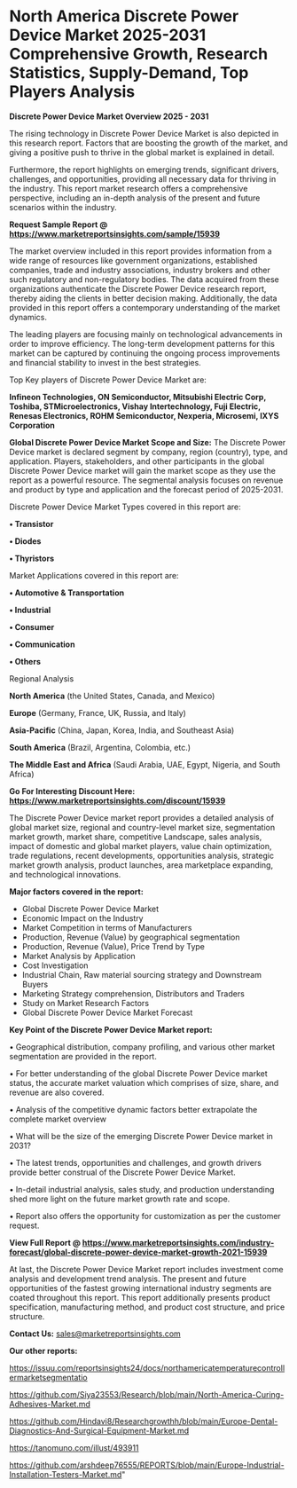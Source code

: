  # North America Discrete Power Device Market 2025-2031 Comprehensive Growth, Research Statistics, Supply-Demand,  Top Players Analysis

<Strong> Discrete Power Device Market Overview 2025 - 2031</strong>

The rising technology in Discrete Power Device Market is also depicted in this research report. Factors that are boosting the growth of the market, and giving a positive push to thrive in the global market is explained in detail.

Furthermore, the report highlights on emerging trends, significant drivers, challenges, and opportunities, providing all necessary data for thriving in the industry. This report market research offers a comprehensive perspective, including an in-depth analysis of the present and future scenarios within the industry.

<strong>Request Sample Report @ <a href=https://www.marketreportsinsights.com/sample/15939>https://www.marketreportsinsights.com/sample/15939</a></strong>

The market overview included in this report provides information from a wide range of resources like government organizations, established companies, trade and industry associations, industry brokers and other such regulatory and non-regulatory bodies. The data acquired from these organizations authenticate the Discrete Power Device research report, thereby aiding the clients in better decision making. Additionally, the data provided in this report offers a contemporary understanding of the market dynamics.

The leading players are focusing mainly on technological advancements in order to improve efficiency. The long-term development patterns for this market can be captured by continuing the ongoing process improvements and financial stability to invest in the best strategies.

Top Key players of Discrete Power Device Market are:

<strong>Infineon Technologies, ON Semiconductor, Mitsubishi Electric Corp, Toshiba, STMicroelectronics, Vishay Intertechnology, Fuji Electric, Renesas Electronics, ROHM Semiconductor, Nexperia, Microsemi, IXYS Corporation</strong>

<strong><b>Global Discrete Power Device Market Scope and Size:</b></strong>
The Discrete Power Device market is declared segment by company, region (country), type, and application. Players, stakeholders, and other participants in the global Discrete Power Device market will gain the market scope as they use the report as a powerful resource. The segmental analysis focuses on revenue and product by type and application and the forecast period of 2025-2031.

Discrete Power Device Market Types covered in this report are:

<strong>• Transistor

• Diodes

• Thyristors</strong>

Market Applications covered in this report are:

<strong>• Automotive & Transportation

• Industrial

• Consumer

• Communication

• Others</strong> 

Regional Analysis

<strong>North America</strong> (the United States, Canada, and Mexico)

<strong>Europe</strong> (Germany, France, UK, Russia, and Italy)

<strong>Asia-Pacific</strong> (China, Japan, Korea, India, and Southeast Asia)

<strong>South America</strong> (Brazil, Argentina, Colombia, etc.)

<strong>The Middle East and Africa</strong> (Saudi Arabia, UAE, Egypt, Nigeria, and South Africa)

<strong>Go For Interesting Discount Here: <a href=https://www.marketreportsinsights.com/discount/15939>https://www.marketreportsinsights.com/discount/15939</a></strong>

The Discrete Power Device market report provides a detailed analysis of global market size, regional and country-level market size, segmentation market growth, market share, competitive Landscape, sales analysis, impact of domestic and global market players, value chain optimization, trade regulations, recent developments, opportunities analysis, strategic market growth analysis, product launches, area marketplace expanding, and technological innovations.

<strong><b>Major factors covered in the report:</b></strong>
<ul>
  <li>Global Discrete Power Device Market </li>
  <li>Economic Impact on the Industry</li>
  <li>Market Competition in terms of Manufacturers</li>
  <li>Production, Revenue (Value) by geographical segmentation</li>
  <li>Production, Revenue (Value), Price Trend by Type</li>
  <li>Market Analysis by Application</li>
  <li>Cost Investigation</li>
  <li>Industrial Chain, Raw material sourcing strategy and Downstream Buyers</li>
  <li>Marketing Strategy comprehension, Distributors and Traders</li>
  <li>Study on Market Research Factors</li>
  <li>Global Discrete Power Device Market Forecast</li>
</ul>

<strong><b>Key Point of the Discrete Power Device Market report:</b></strong>

• Geographical distribution, company profiling, and various other market segmentation are provided in the report.

• For better understanding of the global Discrete Power Device market status, the accurate market valuation which comprises of size, share, and revenue are also covered.

• Analysis of the competitive dynamic factors better extrapolate the complete market overview

• What will be the size of the emerging Discrete Power Device market in 2031?

• The latest trends, opportunities and challenges, and growth drivers provide better construal of the Discrete Power Device Market.

• In-detail industrial analysis, sales study, and production understanding shed more light on the future market growth rate and scope.

• Report also offers the opportunity for customization as per the customer request.

<strong><b>View Full Report @ <a href=https://www.marketreportsinsights.com/industry-forecast/global-discrete-power-device-market-growth-2021-15939>https://www.marketreportsinsights.com/industry-forecast/global-discrete-power-device-market-growth-2021-15939</a></b></strong>


At last, the Discrete Power Device Market report includes investment come analysis and development trend analysis. The present and future opportunities of the fastest growing international industry segments are coated throughout this report. This report additionally presents product specification, manufacturing method, and product cost structure, and price structure.

<strong>Contact Us:</strong>
sales@marketreportsinsights.com

<strong>Our other reports:</strong>

<a href=https://issuu.com/reportsinsights24/docs/northamericatemperaturecontrollermarketsegmentatio>https://issuu.com/reportsinsights24/docs/northamericatemperaturecontrollermarketsegmentatio</a>

<a href=https://github.com/Siya23553/Research/blob/main/North-America-Curing-Adhesives-Market.md>https://github.com/Siya23553/Research/blob/main/North-America-Curing-Adhesives-Market.md</a>

<a href=https://github.com/Hindavi8/Researchgrowthh/blob/main/Europe-Dental-Diagnostics-And-Surgical-Equipment-Market.md>https://github.com/Hindavi8/Researchgrowthh/blob/main/Europe-Dental-Diagnostics-And-Surgical-Equipment-Market.md</a>

<a href=https://tanomuno.com/illust/493911>https://tanomuno.com/illust/493911</a>

<a href=https://github.com/arshdeep76555/REPORTS/blob/main/Europe-Industrial-Installation-Testers-Market.md>https://github.com/arshdeep76555/REPORTS/blob/main/Europe-Industrial-Installation-Testers-Market.md</a>"
